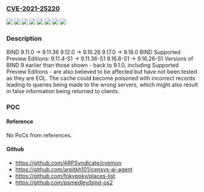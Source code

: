 ### [CVE-2021-25220](https://cve.mitre.org/cgi-bin/cvename.cgi?name=CVE-2021-25220)
![](https://img.shields.io/static/v1?label=Product&message=BIND&color=blue)
![](https://img.shields.io/static/v1?label=Version&message=Development%20Branch%209.17%20%20BIND%209.17%20all%20version%20&color=brightgreen)
![](https://img.shields.io/static/v1?label=Version&message=Open%20Source%20Branch%209.11%20%209.11.0%20through%20versions%20before%209.11.37%20&color=brightgreen)
![](https://img.shields.io/static/v1?label=Version&message=Open%20Source%20Branch%209.12-16%20%209.12.0%20through%20versions%20before%209.16.27%20&color=brightgreen)
![](https://img.shields.io/static/v1?label=Version&message=Open%20Source%20Branch%209.18%209.18.0%20&color=brightgreen)
![](https://img.shields.io/static/v1?label=Version&message=Supported%20Preview%20Branch%209.11-S%209.11.0-S%20through%20versions%20before%209.11.37-S%20&color=brightgreen)
![](https://img.shields.io/static/v1?label=Version&message=Supported%20Preview%20Branch%209.16-S%20%209.16.0-S%20through%20versions%20before%209.16.27-S%20&color=brightgreen)
![](https://img.shields.io/static/v1?label=Vulnerability&message=When%20using%20forwarders%2C%20bogus%20NS%20records%20supplied%20by%2C%20or%20via%2C%20those%20forwarders%20may%20be%20cached%20and%20used%20by%20named%20if%20it%20needs%20to%20recurse%20for%20any%20reason%2C%20causing%20it%20to%20obtain%20and%20pass%20on%20potentially%20incorrect%20answers.%20Some%20examples%20of%20configurations%20that%20will%20be%20vulnerable%20are%3A%20%20%20%20%20Resolvers%20using%20per%20zone%20or%20global%20forwarding%20with%20forward%20first%20(forward%20first%20is%20the%20default).%20%20%20%20%20Resolvers%20not%20using%20global%20forwarding%2C%20but%20with%20per-zone%20forwarding%20with%20either%20forward%20first%20(the%20default)%20or%20forward%20only.%20%20%20%20%20Resolvers%20configured%20with%20global%20forwarding%20along%20with%20zone%20statements%20that%20disable%20forwarding%20for%20part%20of%20the%20DNS%20namespace.%20Authoritative-only%20BIND%209%20servers%20are%20not%20vulnerable%20to%20this%20flaw.%20BIND%20%20%20%20%209.11.0%20-%3E%209.11.36%20%20%20%20%209.12.0%20-%3E%209.16.26%20%20%20%20%209.17.0%20-%3E%209.18.0%20BIND%20Supported%20Preview%20Editions%3A%20%20%20%20%209.11.4-S1%20-%3E%209.11.36-S1%20%20%20%20%209.16.8-S1%20-%3E%209.16.26-S1%20Versions%20of%20BIND%209%20earlier%20than%20those%20shown%20-%20back%20to%209.1.0%2C%20including%20Supported%20Preview%20Editions%20-%20are%20also%20believed%20to%20be%20affected%20but%20have%20not%20been%20tested%20as%20they%20are%20EOL.&color=brightgreen)

### Description

BIND 9.11.0 -> 9.11.36 9.12.0 -> 9.16.26 9.17.0 -> 9.18.0 BIND Supported Preview Editions: 9.11.4-S1 -> 9.11.36-S1 9.16.8-S1 -> 9.16.26-S1 Versions of BIND 9 earlier than those shown - back to 9.1.0, including Supported Preview Editions - are also believed to be affected but have not been tested as they are EOL. The cache could become poisoned with incorrect records leading to queries being made to the wrong servers, which might also result in false information being returned to clients.

### POC

#### Reference
No PoCs from references.

#### Github
- https://github.com/ARPSyndicate/cvemon
- https://github.com/arpitkh101/censys-ai-agent
- https://github.com/fokypoky/places-list
- https://github.com/psmedley/bind-os2

